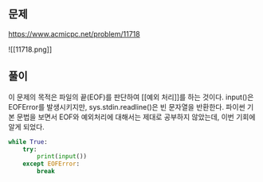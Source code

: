 ## 문제
https://www.acmicpc.net/problem/11718

![[11718.png]]

## 풀이
이 문제의 목적은 파일의 끝(EOF)를 판단하여 [[예외 처리]]를 하는 것이다.
input()은 EOFError를 발생시키지만, sys.stdin.readline()은 빈 문자열을 반환한다.
파이썬 기본 문법을 보면서 EOF와 예외처리에 대해서는 제대로 공부하지 않았는데, 이번 기회에 알게 되었다.
```python
while True:  
	try:  
		print(input())  
	except EOFError:  
		break
```
